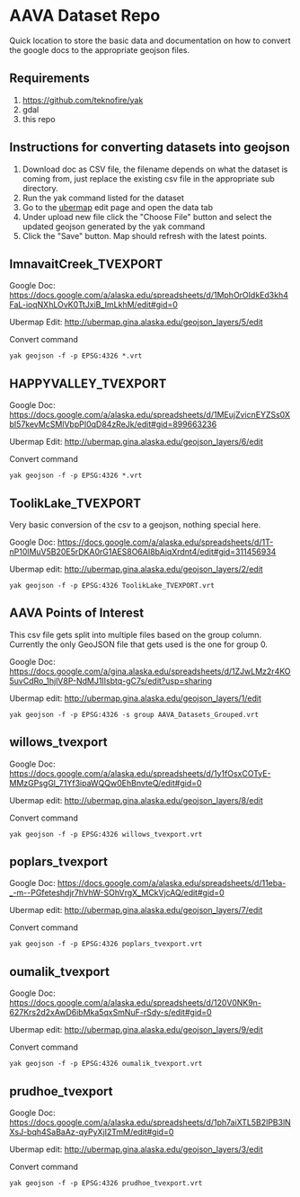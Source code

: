 # AAVA Dataset Repo

Quick location to store the basic data and documentation on how to convert the google docs to the appropriate geojson files.

## Requirements

1. https://github.com/teknofire/yak
2. gdal
3. this repo

## Instructions for converting datasets into geojson

1. Download doc as CSV file, the filename depends on what the dataset is coming from, just replace the existing csv file in the appropriate sub directory.
2. Run the yak command listed for the dataset
3. Go to the [ubermap](http://ubermap.gina.alaska.edu/) edit page and open the data tab
4. Under upload new file click the "Choose File" button and select the updated geojson generated by the yak command
5. Click the "Save" button.  Map should refresh with the latest points.

## ImnavaitCreek_TVEXPORT

Google Doc: https://docs.google.com/a/alaska.edu/spreadsheets/d/1MphOrOIdkEd3kh4FaL-ioqNXhLOvK0TtJxiB_ImLkhM/edit#gid=0

Ubermap Edit: http://ubermap.gina.alaska.edu/geojson_layers/5/edit

Convert command

    yak geojson -f -p EPSG:4326 *.vrt  

## HAPPYVALLEY_TVEXPORT

Google Doc: https://docs.google.com/a/alaska.edu/spreadsheets/d/1MEujZvicnEYZSs0XbI57kevMcSMlVbpPI0qD84zReJk/edit#gid=899663236

Ubermap Edit: http://ubermap.gina.alaska.edu/geojson_layers/6/edit

Convert command

    yak geojson -f -p EPSG:4326 *.vrt

## ToolikLake_TVEXPORT

Very basic conversion of the csv to a geojson, nothing special here.

Google Doc: https://docs.google.com/a/alaska.edu/spreadsheets/d/1T-nP10lMuV5B20E5rDKA0rG1AES8O6AI8bAiqXrdnt4/edit#gid=311456934

Ubermap edit: http://ubermap.gina.alaska.edu/geojson_layers/2/edit

    yak geojson -f -p EPSG:4326 ToolikLake_TVEXPORT.vrt

## AAVA Points of Interest

This csv file gets split into multiple files based on the group column.  Currently the only GeoJSON file that gets used is the one for group 0.

Google Doc: https://docs.google.com/a/gina.alaska.edu/spreadsheets/d/1ZJwLMz2r4KO5uvCdRo_1hjlV8P-NdMJ1IIsbtq-gC7s/edit?usp=sharing

Ubermap edit: http://ubermap.gina.alaska.edu/geojson_layers/1/edit

    yak geojson -f -p EPSG:4326 -s group AAVA_Datasets_Grouped.vrt

## willows_tvexport

Google Doc: https://docs.google.com/a/alaska.edu/spreadsheets/d/1y1fOsxCOTyE-MMzGPsgGl_71Yf3ipaWQQw0EhBnvteQ/edit#gid=0

Ubermap edit: http://ubermap.gina.alaska.edu/geojson_layers/8/edit

Convert command

    yak geojson -f -p EPSG:4326 willows_tvexport.vrt
    
## poplars_tvexport

Google Doc: https://docs.google.com/a/alaska.edu/spreadsheets/d/11eba-_-m--PGfeteshdjr7hVhW-SOhVrgX_MCkVjcAQ/edit#gid=0

Ubermap edit: http://ubermap.gina.alaska.edu/geojson_layers/7/edit

Convert command

    yak geojson -f -p EPSG:4326 poplars_tvexport.vrt

## oumalik_tvexport

Google Doc: https://docs.google.com/a/alaska.edu/spreadsheets/d/120V0NK9n-627Krs2d2xAwD6ibMka5qxSmNuF-rSdy-s/edit#gid=0

Ubermap edit: http://ubermap.gina.alaska.edu/geojson_layers/9/edit

Convert command

    yak geojson -f -p EPSG:4326 oumalik_tvexport.vrt

## prudhoe_tvexport

Google Doc: https://docs.google.com/a/alaska.edu/spreadsheets/d/1ph7aiXTL5B2lPB3lNXsJ-bqh4SaBaAz-qyPyXjI2TmM/edit#gid=0

Ubermap edit: http://ubermap.gina.alaska.edu/geojson_layers/3/edit

Convert command

    yak geojson -f -p EPSG:4326 prudhoe_tvexport.vrt
